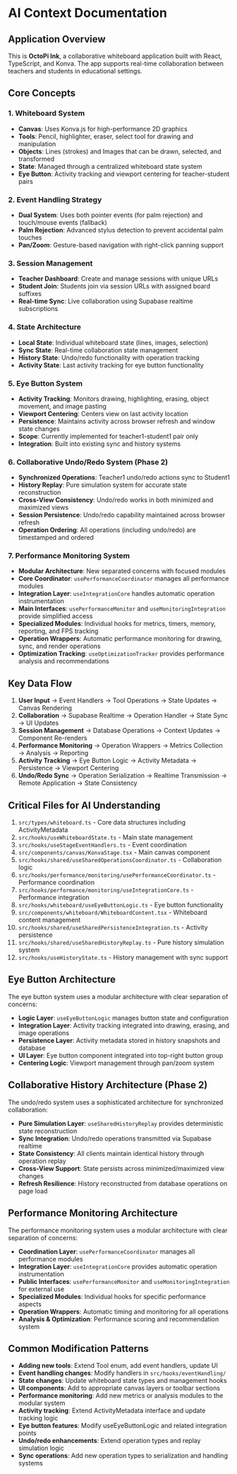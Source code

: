 
# AI Context Documentation

## Application Overview

This is **OctoPi Ink**, a collaborative whiteboard application built with React, TypeScript, and Konva. The app supports real-time collaboration between teachers and students in educational settings.

## Core Concepts

### 1. Whiteboard System
- **Canvas**: Uses Konva.js for high-performance 2D graphics
- **Tools**: Pencil, highlighter, eraser, select tool for drawing and manipulation
- **Objects**: Lines (strokes) and Images that can be drawn, selected, and transformed
- **State**: Managed through a centralized whiteboard state system
- **Eye Button**: Activity tracking and viewport centering for teacher-student pairs

### 2. Event Handling Strategy
- **Dual System**: Uses both pointer events (for palm rejection) and touch/mouse events (fallback)
- **Palm Rejection**: Advanced stylus detection to prevent accidental palm touches
- **Pan/Zoom**: Gesture-based navigation with right-click panning support

### 3. Session Management
- **Teacher Dashboard**: Create and manage sessions with unique URLs
- **Student Join**: Students join via session URLs with assigned board suffixes
- **Real-time Sync**: Live collaboration using Supabase realtime subscriptions

### 4. State Architecture
- **Local State**: Individual whiteboard state (lines, images, selection)
- **Sync State**: Real-time collaboration state management
- **History State**: Undo/redo functionality with operation tracking
- **Activity State**: Last activity tracking for eye button functionality

### 5. Eye Button System
- **Activity Tracking**: Monitors drawing, highlighting, erasing, object movement, and image pasting
- **Viewport Centering**: Centers view on last activity location
- **Persistence**: Maintains activity across browser refresh and window state changes
- **Scope**: Currently implemented for teacher1-student1 pair only
- **Integration**: Built into existing sync and history systems

### 6. Collaborative Undo/Redo System (Phase 2)
- **Synchronized Operations**: Teacher1 undo/redo actions sync to Student1
- **History Replay**: Pure simulation system for accurate state reconstruction
- **Cross-View Consistency**: Undo/redo works in both minimized and maximized views
- **Session Persistence**: Undo/redo capability maintained across browser refresh
- **Operation Ordering**: All operations (including undo/redo) are timestamped and ordered

### 7. Performance Monitoring System
- **Modular Architecture**: New separated concerns with focused modules
- **Core Coordinator**: `usePerformanceCoordinator` manages all performance modules
- **Integration Layer**: `useIntegrationCore` handles automatic operation instrumentation
- **Main Interfaces**: `usePerformanceMonitor` and `useMonitoringIntegration` provide simplified access
- **Specialized Modules**: Individual hooks for metrics, timers, memory, reporting, and FPS tracking
- **Operation Wrappers**: Automatic performance monitoring for drawing, sync, and render operations
- **Optimization Tracking**: `useOptimizationTracker` provides performance analysis and recommendations

## Key Data Flow

1. **User Input** → Event Handlers → Tool Operations → State Updates → Canvas Rendering
2. **Collaboration** → Supabase Realtime → Operation Handler → State Sync → UI Updates
3. **Session Management** → Database Operations → Context Updates → Component Re-renders
4. **Performance Monitoring** → Operation Wrappers → Metrics Collection → Analysis → Reporting
5. **Activity Tracking** → Eye Button Logic → Activity Metadata → Persistence → Viewport Centering
6. **Undo/Redo Sync** → Operation Serialization → Realtime Transmission → Remote Application → State Consistency

## Critical Files for AI Understanding

1. `src/types/whiteboard.ts` - Core data structures including ActivityMetadata
2. `src/hooks/useWhiteboardState.ts` - Main state management
3. `src/hooks/useStageEventHandlers.ts` - Event coordination
4. `src/components/canvas/KonvaStage.tsx` - Main canvas component
5. `src/hooks/shared/useSharedOperationsCoordinator.ts` - Collaboration logic
6. `src/hooks/performance/monitoring/usePerformanceCoordinator.ts` - Performance coordination
7. `src/hooks/performance/monitoring/useIntegrationCore.ts` - Performance integration
8. `src/hooks/whiteboard/useEyeButtonLogic.ts` - Eye button functionality
9. `src/components/whiteboard/WhiteboardContent.tsx` - Whiteboard content management
10. `src/hooks/shared/useSharedPersistenceIntegration.ts` - Activity persistence
11. `src/hooks/shared/useSharedHistoryReplay.ts` - Pure history simulation system
12. `src/hooks/useHistoryState.ts` - History management with sync support

## Eye Button Architecture

The eye button system uses a modular architecture with clear separation of concerns:

- **Logic Layer**: `useEyeButtonLogic` manages button state and configuration
- **Integration Layer**: Activity tracking integrated into drawing, erasing, and image operations
- **Persistence Layer**: Activity metadata stored in history snapshots and database
- **UI Layer**: Eye button component integrated into top-right button group
- **Centering Logic**: Viewport management through pan/zoom system

## Collaborative History Architecture (Phase 2)

The undo/redo system uses a sophisticated architecture for synchronized collaboration:

- **Pure Simulation Layer**: `useSharedHistoryReplay` provides deterministic state reconstruction
- **Sync Integration**: Undo/redo operations transmitted via Supabase realtime
- **State Consistency**: All clients maintain identical history through operation replay
- **Cross-View Support**: State persists across minimized/maximized view changes
- **Refresh Resilience**: History reconstructed from database operations on page load

## Performance Monitoring Architecture

The performance monitoring system uses a modular architecture with clear separation of concerns:

- **Coordination Layer**: `usePerformanceCoordinator` manages all performance modules
- **Integration Layer**: `useIntegrationCore` provides automatic operation instrumentation
- **Public Interfaces**: `usePerformanceMonitor` and `useMonitoringIntegration` for external use
- **Specialized Modules**: Individual hooks for specific performance aspects
- **Operation Wrappers**: Automatic timing and monitoring for all operations
- **Analysis & Optimization**: Performance scoring and recommendation system

## Common Modification Patterns

- **Adding new tools**: Extend Tool enum, add event handlers, update UI
- **Event handling changes**: Modify handlers in `src/hooks/eventHandling/`
- **State changes**: Update whiteboard state types and management hooks
- **UI components**: Add to appropriate canvas layers or toolbar sections
- **Performance monitoring**: Add new metrics or analysis modules to the modular system
- **Activity tracking**: Extend ActivityMetadata interface and update tracking logic
- **Eye button features**: Modify useEyeButtonLogic and related integration points
- **Undo/redo enhancements**: Extend operation types and replay simulation logic
- **Sync operations**: Add new operation types to serialization and handling systems
